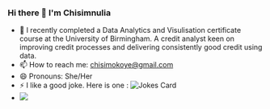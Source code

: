 ### Hi there 👋 I'm Chisimnulia

- 🌱 I recently completed a Data Analytics and Visulisation certificate course at the University of Birmingham. A credit analyst keen on improving credit processes and delivering consistently good credit using data.
- 📫 How to reach me: chisimokoye@gmail.com
- 😄 Pronouns: She/Her
- ⚡ I like a good joke. Here is one : ![Jokes Card](https://readme-jokes.vercel.app/api)
- <img src="https://github-readme-stats.vercel.app/api/top-langs?username=Chisimokoye&layout=compact"/>


<!--
**Chisimokoye/Chisimokoye** is a ✨ _special_ ✨ repository because its `README.md` (this file) appears on your GitHub profile.

Here are some ideas to get you started:

